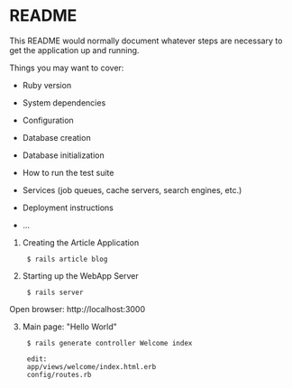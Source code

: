 # README

This README would normally document whatever steps are necessary to get the
application up and running.

Things you may want to cover:

* Ruby version

* System dependencies

* Configuration

* Database creation

* Database initialization

* How to run the test suite

* Services (job queues, cache servers, search engines, etc.)

* Deployment instructions

* ...

1. Creating the Article Application

        $ rails article blog
    
2. Starting up the WebApp Server 

        $ rails server
        
Open browser: http://localhost:3000

3. Main page: "Hello World"

        $ rails generate controller Welcome index
        
        edit: 
        app/views/welcome/index.html.erb 
        config/routes.rb
                
               
